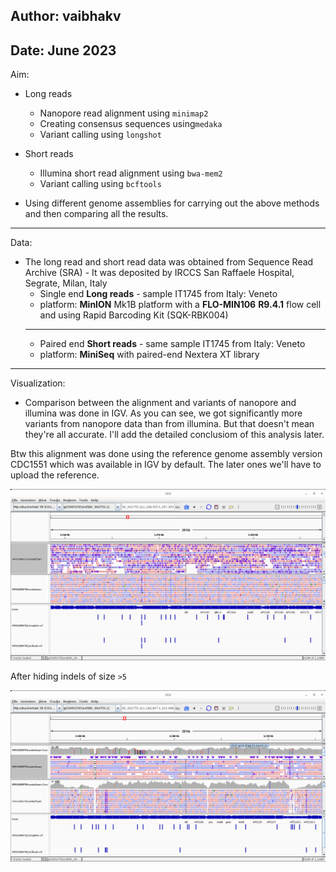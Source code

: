 Author: vaibhakv 
-----
Date: June 2023
------
Aim:
* Long reads 
	+ Nanopore read alignment using `minimap2` 
	+ Creating consensus sequences using`medaka`
	+ Variant calling using `longshot`


* Short reads
	+ Illumina short read alignment using `bwa-mem2`
	+ Variant calling using `bcftools` 


* Using different genome assemblies for carrying out the above methods and then comparing all the results.
-------
Data: 
* The long read and short read data was obtained from Sequence Read Archive (SRA) - 
	It was deposited by IRCCS San Raffaele Hospital, Segrate, Milan, Italy
	+ Single end **Long reads** - sample IT1745 from Italy: Veneto
	+ platform: **MinION** Mk1B platform with a **FLO-MIN106** **R9.4.1** flow cell and using Rapid Barcoding Kit (SQK-RBK004) 
	---
	+ Paired end **Short reads** - same sample IT1745 from Italy: Veneto
	+ platform: **MiniSeq** with paired-end Nextera XT library
-------
Visualization:

* Comparison between the alignment and variants of nanopore and illumina was done in IGV.
As you can see, we got significantly more variants from nanopore data than from illumina. But that doesn't mean they're all accurate. I'll add the detailed conclusiom of this analysis later.

Btw this alignment was done using the reference genome assembly version CDC1551 which was available in IGV by default. The later ones we'll have to upload the reference.

![Alt text](https://github.com/vaibhakv/MTB-Variant-analysis-Nanopore-vs-Illumina/blob/master/screenshots/Screenshot%20from%202023-06-30%2020-55-37.png)

After hiding indels of size `>5`

![Alt text](https://github.com/vaibhakv/MTB-Variant-analysis-Nanopore-vs-Illumina/blob/master/screenshots/Screenshot%20from%202023-06-30%2021-38-22.png)
